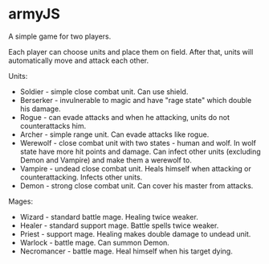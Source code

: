 # armyJS

A simple game for two players.

Each player can choose units and place them on field. 
After that, units will automatically move and attack each other.

Units:
- Soldier - simple close combat unit. Can use shield.
- Berserker - invulnerable to magic and have "rage state" which double his damage.
- Rogue - can evade attacks and when he attacking, units do not counterattacks him.
- Archer - simple range unit. Can evade attacks like rogue.
- Werewolf - close combat unit with two states - human and wolf. In wolf state have more hit points and damage. Can infect other units (excluding Demon and Vampire) and make them a werewolf to.
- Vampire - undead close combat unit. Heals himself when attacking or counterattacking. Infects other units.
- Demon - strong close combat unit. Can cover his master from attacks.

Mages:
- Wizard - standard battle mage. Healing twice weaker.
- Healer - standard support mage. Battle spells twice weaker.
- Priest - support mage. Healing makes double damage to undead unit.
- Warlock - battle mage. Can summon Demon.
- Necromancer - battle mage. Heal himself when his target dying.
